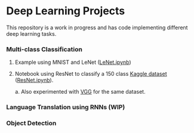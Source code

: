 # Deep Learning Projects
This repository is a work in progress and has code implementing different deep learning tasks.
### Multi-class Classification
1. Example using MNIST and LeNet ([LeNet.ipynb](LeNet.ipynb))
2. Notebook using ResNet to classify a 150 class [Kaggle dataset](https://www.kaggle.com/thedagger/pokemon-generation-one) ([ResNet.ipynb](ResNet.ipynb)).
  
    a. Also experimented with [VGG](models/VGG16.py) for the same dataset.
  
### Language Translation using RNNs (WIP)
### Object Detection
